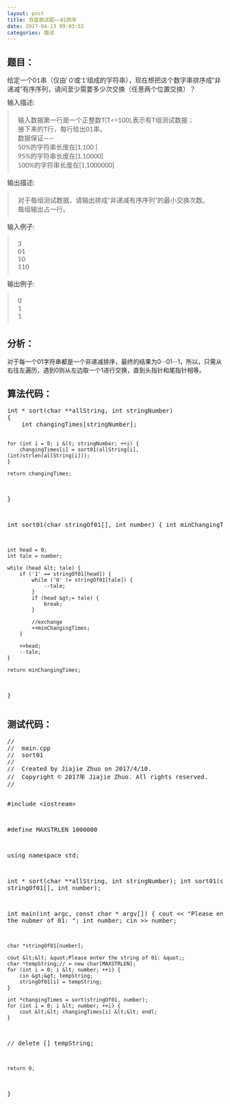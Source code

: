 ```yaml
---
layout: post
title: 百度面试题——01排序
date: 2017-04-13 09:03:53
categories: 面试
---
```



<h2>题目：</h2>
<p></p>
<p style="margin-top:0px; margin-bottom:10px; color:rgb(46,46,46); font-family:&quot;Microsoft YaHei&quot;,宋体,Lato,&quot;Helvetica Neue&quot;,Helvetica,Arial,sans-serif; font-size:15px">
给定一个01串（仅由‘ 0’或‘1’组成的字符串），现在想把这个数字串排序成“非递减”有序序列，请问至少需要多少次交换（任意两个位置交换）？</p>
<p style="margin-top:0px; margin-bottom:10px; color:rgb(46,46,46); font-family:&quot;Microsoft YaHei&quot;,宋体,Lato,&quot;Helvetica Neue&quot;,Helvetica,Arial,sans-serif; font-size:15px">
<span style="">输入描述:</span></p>
<blockquote style="padding:10px 20px; margin:0px 0px 10px; font-size:15px; border-left:5px solid rgb(238,238,238); color:rgb(94,94,94); font-family:&quot;Microsoft YaHei&quot;,宋体,Lato,&quot;Helvetica Neue&quot;,Helvetica,Arial,sans-serif">
<p style="margin-top:0px; margin-bottom:0px">输入数据第一行是一个正整数T(T&lt;=100),表示有T组测试数据；<br style="">
接下来的T行，每行给出01串。<br style="">
数据保证——<br style="">
50%的字符串长度在[1,100 ]<br style="">
95%的字符串长度在[1,10000]<br style="">
100%的字符串长度在[1,1000000]</p>
</blockquote>
<p style="margin-top:0px; margin-bottom:10px; color:rgb(46,46,46); font-family:&quot;Microsoft YaHei&quot;,宋体,Lato,&quot;Helvetica Neue&quot;,Helvetica,Arial,sans-serif; font-size:15px">
<span style="">输出描述:</span></p>
<blockquote style="padding:10px 20px; margin:0px 0px 10px; font-size:15px; border-left:5px solid rgb(238,238,238); color:rgb(94,94,94); font-family:&quot;Microsoft YaHei&quot;,宋体,Lato,&quot;Helvetica Neue&quot;,Helvetica,Arial,sans-serif">
<p style="margin-top:0px; margin-bottom:0px">对于每组测试数据，请输出排成“非递减有序序列”的最小交换次数。<br style="">
每组输出占一行。</p>
</blockquote>
<p style="margin-top:0px; margin-bottom:10px; color:rgb(46,46,46); font-family:&quot;Microsoft YaHei&quot;,宋体,Lato,&quot;Helvetica Neue&quot;,Helvetica,Arial,sans-serif; font-size:15px">
<span style="">输入例子:</span></p>
<blockquote style="padding:10px 20px; margin:0px 0px 10px; font-size:15px; border-left:5px solid rgb(238,238,238); color:rgb(94,94,94); font-family:&quot;Microsoft YaHei&quot;,宋体,Lato,&quot;Helvetica Neue&quot;,Helvetica,Arial,sans-serif">
<p style="margin-top:0px; margin-bottom:0px">3<br style="">
01<br style="">
10<br style="">
110</p>
</blockquote>
<p style="margin-top:0px; margin-bottom:10px; color:rgb(46,46,46); font-family:&quot;Microsoft YaHei&quot;,宋体,Lato,&quot;Helvetica Neue&quot;,Helvetica,Arial,sans-serif; font-size:15px">
<span style="">输出例子:</span></p>
<blockquote style="padding:10px 20px; margin:0px 0px 10px; font-size:15px; border-left:5px solid rgb(238,238,238); color:rgb(94,94,94); font-family:&quot;Microsoft YaHei&quot;,宋体,Lato,&quot;Helvetica Neue&quot;,Helvetica,Arial,sans-serif">
<p style="margin-top:0px; margin-bottom:0px">0<br style="">
1<br style="">
1</p>
</blockquote>
<h2>分析：</h2>
<p>对于每一个01字符串都是一个非递减排序，最终的结果为0···01···1，所以，只需从右往左遍历，遇到0则从左边取一个1进行交换，直到头指针和尾指针相等。</p>
<h2>算法代码：</h2>
<p><pre code_snippet_id="2331280" snippet_file_name="blog_20170413_1_1357680"  name="code" class="cpp">int * sort(char **allString, int stringNumber)
{
    int changingTimes[stringNumber];
    
    for (int i = 0; i &lt; stringNumber; ++i) {
        changingTimes[i] = sort01(allString[i], (int)strlen(allString[i]));
    }
    
    return changingTimes;
}

int sort01(char stringOf01[], int number)
{
    int minChangingTimes;
    
    int head = 0;
    int tale = number;

    while (head &lt; tale) {
        if ('1' == stringOf01[head]) {
            while ('0' != stringOf01[tale]) {
                --tale;
            }
            if (head &gt;= tale) {
                break;
            }
            
            //exchange
            ++minChangingTimes;
        }
        
        ++head;
        --tale;
    }
    
    return minChangingTimes;
}</pre></p>
<h2>测试代码：</h2>
<p><pre code_snippet_id="2331280" snippet_file_name="blog_20170413_2_5326631"  name="code" class="cpp">//
//  main.cpp
//  sort01
//
//  Created by Jiajie Zhuo on 2017/4/10.
//  Copyright &copy; 2017年 Jiajie Zhuo. All rights reserved.
//

#include &lt;iostream&gt;

#define MAXSTRLEN 1000000

using namespace std;

int * sort(char **allString, int stringNumber);
int sort01(char stringOf01[], int number);

int main(int argc, const char * argv[]) {
    cout &lt;&lt; &quot;Please enter the nubmer of 01: &quot;;
    int number;
    cin &gt;&gt; number;
    
    char *stringOf01[number];
    
    cout &lt;&lt; &quot;Please enter the string of 01: &quot;;
    char *tempString;// = new char[MAXSTRLEN];
    for (int i = 0; i &lt; number; ++i) {
        cin &gt;&gt; tempString;
        stringOf01[i] = tempString;
    }
    
    int *changingTimes = sort(stringOf01, number);
    for (int i = 0; i &lt; number; ++i) {
        cout &lt;&lt; changingTimes[i] &lt;&lt; endl;
    }
    
//    delete [] tempString;
    
    return 0;
}</pre></p>
